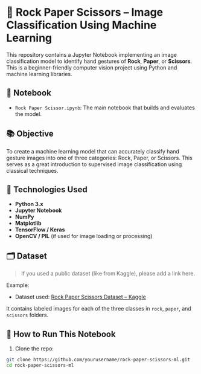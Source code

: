 # 🧠 Rock Paper Scissors – Image Classification Using Machine Learning

This repository contains a Jupyter Notebook implementing an image classification model to identify hand gestures of **Rock**, **Paper**, or **Scissors**. This is a beginner-friendly computer vision project using Python and machine learning libraries.

## 📄 Notebook
- `Rock Paper Scissor.ipynb`: The main notebook that builds and evaluates the model.

## 📚 Objective
To create a machine learning model that can accurately classify hand gesture images into one of three categories: Rock, Paper, or Scissors. This serves as a great introduction to supervised image classification using classical techniques.

## 🧰 Technologies Used

- **Python 3.x**
- **Jupyter Notebook**
- **NumPy**
- **Matplotlib**
- **TensorFlow / Keras**
- **OpenCV / PIL** (if used for image loading or processing)

## 🗂️ Dataset
> If you used a public dataset (like from Kaggle), please add a link here.

Example:
- Dataset used: [Rock Paper Scissors Dataset – Kaggle](https://www.kaggle.com/datasets/drgfreeman/rockpaperscissors)

It contains labeled images for each of the three classes in `rock`, `paper`, and `scissors` folders.

## 🚀 How to Run This Notebook

1. Clone the repo:
```bash
git clone https://github.com/yourusername/rock-paper-scissors-ml.git
cd rock-paper-scissors-ml
